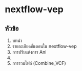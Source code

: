 # nextflow-vep

## หัวข้อ
1. บทนำ
2. รายละเอียดขั้นตอนใน nextflow-vep
3. การปรับแต่งการ Ani
4. 
5. การรวมไฟล์ (Combine_VCF)

